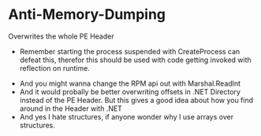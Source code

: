 # Anti-Memory-Dumping

Overwrites the whole PE Header

* Remember starting the process suspended with CreateProcess can defeat this, therefor this should be used with code getting invoked with reflection on runtime.

- And you might wanna change the RPM api out with Marshal.ReadInt
- And it would probally be better overwriting offsets in .NET Directory instead of the PE Header. But this gives a good idea about how you find around in the Header with .NET
- And yes I hate structures, if anyone wonder why I use arrays over structures.
